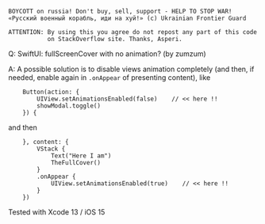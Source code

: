 ```
BOYCOTT on russia! Don't buy, sell, support - HELP TO STOP WAR!
«Русский военный корабль, иди на хуй!» (c) Ukrainian Frontier Guard

ATTENTION: By using this you agree do not repost any part of this code
           on StackOverflow site. Thanks, Asperi.
```

Q: SwiftUI: fullScreenCover with no animation? (by zumzum)

A: A possible solution is to disable views animation completely (and then, if needed, enable again in `.onAppear` of presenting content), like

        Button(action: {
            UIView.setAnimationsEnabled(false)    // << here !!
            showModal.toggle()
        }) {

and then

        }, content: {
            VStack {
                Text("Here I am")
                TheFullCover()
            }
            .onAppear {
                UIView.setAnimationsEnabled(true)    // << here !!
            }
        })

Tested with Xcode 13 / iOS 15
